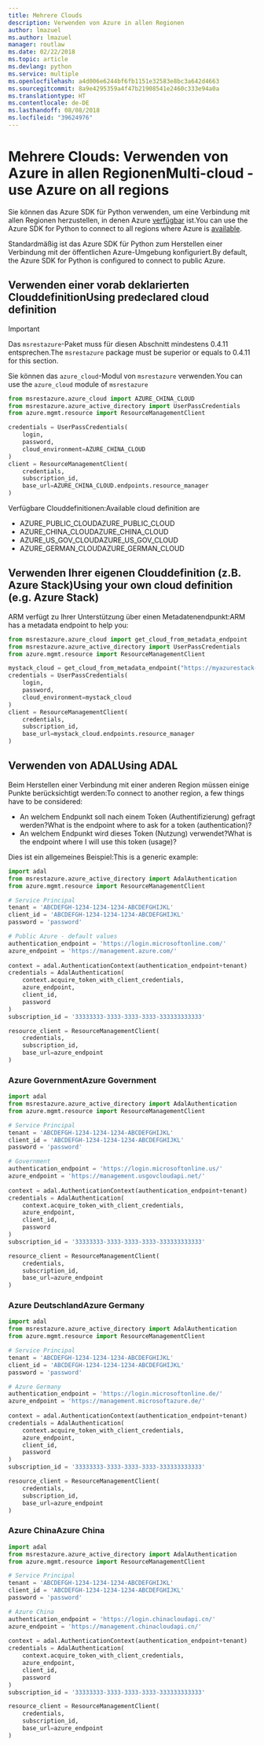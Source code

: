 ```yaml
---
title: Mehrere Clouds
description: Verwenden von Azure in allen Regionen
author: lmazuel
ms.author: lmazuel
manager: routlaw
ms.date: 02/22/2018
ms.topic: article
ms.devlang: python
ms.service: multiple
ms.openlocfilehash: a4d006e6244bf6fb1151e32583e8bc3a642d4663
ms.sourcegitcommit: 8a9e4295359a4f47b21908541e2460c333e94a0a
ms.translationtype: HT
ms.contentlocale: de-DE
ms.lasthandoff: 08/08/2018
ms.locfileid: "39624976"
---
```

# <a name="multi-cloud---use-azure-on-all-regions"></a><span data-ttu-id="5986c-103">Mehrere Clouds: Verwenden von Azure in allen Regionen</span><span class="sxs-lookup"><span data-stu-id="5986c-103">Multi-cloud - use Azure on all regions</span></span>

<span data-ttu-id="5986c-104">Sie können das Azure SDK für Python verwenden, um eine Verbindung mit allen Regionen herzustellen, in denen Azure [verfügbar](https://azure.microsoft.com/regions/services) ist.</span><span class="sxs-lookup"><span data-stu-id="5986c-104">You can use the Azure SDK for Python to connect to all regions where Azure is [available](https://azure.microsoft.com/regions/services).</span></span>

<span data-ttu-id="5986c-105">Standardmäßig ist das Azure SDK für Python zum Herstellen einer Verbindung mit der öffentlichen Azure-Umgebung konfiguriert.</span><span class="sxs-lookup"><span data-stu-id="5986c-105">By default, the Azure SDK for Python is configured to connect to public Azure.</span></span>

## <a name="using-predeclared-cloud-definition"></a><span data-ttu-id="5986c-106">Verwenden einer vorab deklarierten Clouddefinition</span><span class="sxs-lookup"><span data-stu-id="5986c-106">Using predeclared cloud definition</span></span>

> [!IMPORTANT]
> <span data-ttu-id="5986c-107">Das `msrestazure`-Paket muss für diesen Abschnitt mindestens 0.4.11 entsprechen.</span><span class="sxs-lookup"><span data-stu-id="5986c-107">The `msrestazure` package must be superior or equals to 0.4.11 for this section.</span></span>

<span data-ttu-id="5986c-108">Sie können das `azure_cloud`-Modul von `msrestazure` verwenden.</span><span class="sxs-lookup"><span data-stu-id="5986c-108">You can use the `azure_cloud` module of `msrestazure`</span></span>

```python
from msrestazure.azure_cloud import AZURE_CHINA_CLOUD
from msrestazure.azure_active_directory import UserPassCredentials
from azure.mgmt.resource import ResourceManagementClient

credentials = UserPassCredentials(
    login,
    password,
    cloud_environment=AZURE_CHINA_CLOUD
)
client = ResourceManagementClient(
    credentials,
    subscription_id,
    base_url=AZURE_CHINA_CLOUD.endpoints.resource_manager
)
``` 
  
<span data-ttu-id="5986c-109">Verfügbare Clouddefinitionen:</span><span class="sxs-lookup"><span data-stu-id="5986c-109">Available cloud definition are</span></span>
  - <span data-ttu-id="5986c-110">AZURE_PUBLIC_CLOUD</span><span class="sxs-lookup"><span data-stu-id="5986c-110">AZURE_PUBLIC_CLOUD</span></span>
  - <span data-ttu-id="5986c-111">AZURE_CHINA_CLOUD</span><span class="sxs-lookup"><span data-stu-id="5986c-111">AZURE_CHINA_CLOUD</span></span>
  - <span data-ttu-id="5986c-112">AZURE_US_GOV_CLOUD</span><span class="sxs-lookup"><span data-stu-id="5986c-112">AZURE_US_GOV_CLOUD</span></span>
  - <span data-ttu-id="5986c-113">AZURE_GERMAN_CLOUD</span><span class="sxs-lookup"><span data-stu-id="5986c-113">AZURE_GERMAN_CLOUD</span></span>

## <a name="using-your-own-cloud-definition-eg-azure-stack"></a><span data-ttu-id="5986c-114">Verwenden Ihrer eigenen Clouddefinition (z.B. Azure Stack)</span><span class="sxs-lookup"><span data-stu-id="5986c-114">Using your own cloud definition (e.g. Azure Stack)</span></span>
<span data-ttu-id="5986c-115">ARM verfügt zu Ihrer Unterstützung über einen Metadatenendpunkt:</span><span class="sxs-lookup"><span data-stu-id="5986c-115">ARM has a metadata endpoint to help you:</span></span>

```python
from msrestazure.azure_cloud import get_cloud_from_metadata_endpoint
from msrestazure.azure_active_directory import UserPassCredentials
from azure.mgmt.resource import ResourceManagementClient

mystack_cloud = get_cloud_from_metadata_endpoint("https://myazurestack-arm-endpoint.com")
credentials = UserPassCredentials(
    login,
    password,
    cloud_environment=mystack_cloud
)
client = ResourceManagementClient(
    credentials,
    subscription_id,
    base_url=mystack_cloud.endpoints.resource_manager
)
```
## <a name="using-adal"></a><span data-ttu-id="5986c-116">Verwenden von ADAL</span><span class="sxs-lookup"><span data-stu-id="5986c-116">Using ADAL</span></span>

<span data-ttu-id="5986c-117">Beim Herstellen einer Verbindung mit einer anderen Region müssen einige Punkte berücksichtigt werden:</span><span class="sxs-lookup"><span data-stu-id="5986c-117">To connect to another region, a few things have to be considered:</span></span>

- <span data-ttu-id="5986c-118">An welchem Endpunkt soll nach einem Token (Authentifizierung) gefragt werden?</span><span class="sxs-lookup"><span data-stu-id="5986c-118">What is the endpoint where to ask for a token (authentication)?</span></span>
- <span data-ttu-id="5986c-119">An welchem Endpunkt wird dieses Token (Nutzung) verwendet?</span><span class="sxs-lookup"><span data-stu-id="5986c-119">What is the endpoint where I will use this token (usage)?</span></span>

<span data-ttu-id="5986c-120">Dies ist ein allgemeines Beispiel:</span><span class="sxs-lookup"><span data-stu-id="5986c-120">This is a generic example:</span></span>

```python
import adal
from msrestazure.azure_active_directory import AdalAuthentication
from azure.mgmt.resource import ResourceManagementClient

# Service Principal
tenant = 'ABCDEFGH-1234-1234-1234-ABCDEFGHIJKL'
client_id = 'ABCDEFGH-1234-1234-1234-ABCDEFGHIJKL'
password = 'password'

# Public Azure - default values
authentication_endpoint = 'https://login.microsoftonline.com/'
azure_endpoint = 'https://management.azure.com/'
    
context = adal.AuthenticationContext(authentication_endpoint+tenant)
credentials = AdalAuthentication(
    context.acquire_token_with_client_credentials,
    azure_endpoint,
    client_id,
    password
)
subscription_id = '33333333-3333-3333-3333-333333333333'

resource_client = ResourceManagementClient(
    credentials,
    subscription_id,
    base_url=azure_endpoint
)
```

### <a name="azure-government"></a><span data-ttu-id="5986c-121">Azure Government</span><span class="sxs-lookup"><span data-stu-id="5986c-121">Azure Government</span></span>
```python
import adal
from msrestazure.azure_active_directory import AdalAuthentication
from azure.mgmt.resource import ResourceManagementClient

# Service Principal
tenant = 'ABCDEFGH-1234-1234-1234-ABCDEFGHIJKL'
client_id = 'ABCDEFGH-1234-1234-1234-ABCDEFGHIJKL'
password = 'password'

# Government
authentication_endpoint = 'https://login.microsoftonline.us/'
azure_endpoint = 'https://management.usgovcloudapi.net/'
    
context = adal.AuthenticationContext(authentication_endpoint+tenant)
credentials = AdalAuthentication(
    context.acquire_token_with_client_credentials,
    azure_endpoint,
    client_id,
    password
)
subscription_id = '33333333-3333-3333-3333-333333333333'

resource_client = ResourceManagementClient(
    credentials,
    subscription_id,
    base_url=azure_endpoint
)
```

### <a name="azure-germany"></a><span data-ttu-id="5986c-122">Azure Deutschland</span><span class="sxs-lookup"><span data-stu-id="5986c-122">Azure Germany</span></span>
```python
import adal
from msrestazure.azure_active_directory import AdalAuthentication
from azure.mgmt.resource import ResourceManagementClient

# Service Principal
tenant = 'ABCDEFGH-1234-1234-1234-ABCDEFGHIJKL'
client_id = 'ABCDEFGH-1234-1234-1234-ABCDEFGHIJKL'
password = 'password'

# Azure Germany
authentication_endpoint = 'https://login.microsoftonline.de/'
azure_endpoint = 'https://management.microsoftazure.de/'
    
context = adal.AuthenticationContext(authentication_endpoint+tenant)
credentials = AdalAuthentication(
    context.acquire_token_with_client_credentials,
    azure_endpoint,
    client_id,
    password
)
subscription_id = '33333333-3333-3333-3333-333333333333'

resource_client = ResourceManagementClient(
    credentials,
    subscription_id,
    base_url=azure_endpoint
)
```

### <a name="azure-china"></a><span data-ttu-id="5986c-123">Azure China</span><span class="sxs-lookup"><span data-stu-id="5986c-123">Azure China</span></span>
```python
import adal
from msrestazure.azure_active_directory import AdalAuthentication
from azure.mgmt.resource import ResourceManagementClient

# Service Principal
tenant = 'ABCDEFGH-1234-1234-1234-ABCDEFGHIJKL'
client_id = 'ABCDEFGH-1234-1234-1234-ABCDEFGHIJKL'
password = 'password'

# Azure China
authentication_endpoint = 'https://login.chinacloudapi.cn/'
azure_endpoint = 'https://management.chinacloudapi.cn/'
    
context = adal.AuthenticationContext(authentication_endpoint+tenant)
credentials = AdalAuthentication(
    context.acquire_token_with_client_credentials,
    azure_endpoint,
    client_id,
    password
)
subscription_id = '33333333-3333-3333-3333-333333333333'

resource_client = ResourceManagementClient(
    credentials,
    subscription_id,
    base_url=azure_endpoint
)
```
